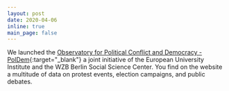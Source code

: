 ```yaml
---
layout: post
date: 2020-04-06
inline: true
main_page: false
---
```


We launched the [Observatory for Political Conflict and Democracy - PolDem](https://poldem.eui.eu/){:target="\_blank"} a joint initiative of the European University Institute and the WZB Berlin Social Science Center. You find on the website a multitude of data on protest events, election campaigns, and public debates.
